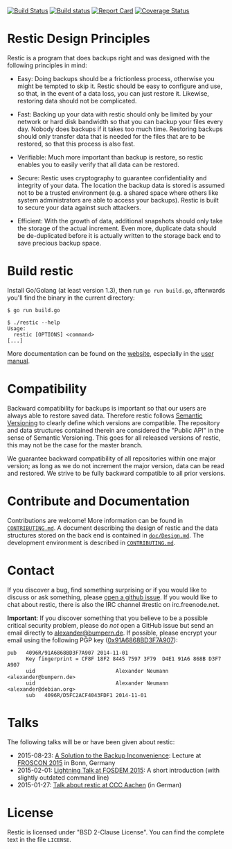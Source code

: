 [![Build Status](https://travis-ci.org/restic/restic.svg?branch=master)](https://travis-ci.org/restic/restic)
[![Build status](https://ci.appveyor.com/api/projects/status/nuy4lfbgfbytw92q/branch/master?svg=true)](https://ci.appveyor.com/project/fd0/restic/branch/master)
[![Report Card](http://goreportcard.com/badge/restic/restic)](http://goreportcard.com/report/restic/restic)
[![Coverage Status](https://coveralls.io/repos/restic/restic/badge.svg)](https://coveralls.io/r/restic/restic)

Restic Design Principles
========================

Restic is a program that does backups right and was designed with the following
principles in mind:

 * Easy: Doing backups should be a frictionless process, otherwise you might be
   tempted to skip it.  Restic should be easy to configure and use, so that, in
   the event of a data loss, you can just restore it. Likewise,
   restoring data should not be complicated.

 * Fast: Backing up your data with restic should only be limited by your
   network or hard disk bandwidth so that you can backup your files every day.
   Nobody does backups if it takes too much time. Restoring backups should only
   transfer data that is needed for the files that are to be restored, so that
   this process is also fast.

 * Verifiable: Much more important than backup is restore, so restic enables
   you to easily verify that all data can be restored.

 * Secure: Restic uses cryptography to guarantee confidentiality and integrity
   of your data. The location the backup data is stored is assumed not to be a
   trusted environment (e.g. a shared space where others like system
   administrators are able to access your backups). Restic is built to secure
   your data against such attackers.

 * Efficient: With the growth of data, additional snapshots should only take
   the storage of the actual increment. Even more, duplicate data should be
   de-duplicated before it is actually written to the storage back end to save
   precious backup space.


Build restic
============

Install Go/Golang (at least version 1.3), then run `go run build.go`,
afterwards you'll find the binary in the current directory:

    $ go run build.go

    $ ./restic --help
    Usage:
      restic [OPTIONS] <command>
    [...]

More documentation can be found on the [website](https://restic.github.io),
especially in the [user manual](https://restic.github.io/manual).

Compatibility
=============

Backward compatibility for backups is important so that our users are always
able to restore saved data. Therefore restic follows [Semantic
Versioning](http://semver.org) to clearly define which versions are compatible.
The repository and data structures contained therein are considered the "Public
API" in the sense of Semantic Versioning. This goes for all released versions
of restic, this may not be the case for the master branch.

We guarantee backward compatibility of all repositories within one major version;
as long as we do not increment the major version, data can be read and restored.
We strive to be fully backward compatible to all prior versions.

Contribute and Documentation
============================

Contributions are welcome! More information can be found in
[`CONTRIBUTING.md`](CONTRIBUTING.md). A document describing the design of
restic and the data structures stored on the back end is contained in
[`doc/Design.md`](doc/Design.md).
The development environment is described in [`CONTRIBUTING.md`](CONTRIBUTING.md).

Contact
=======

If you discover a bug, find something surprising or if you would like to
discuss or ask something, please [open a github issue](https://github.com/restic/restic/issues/new).
If you would like to chat about restic, there is also the IRC channel #restic
on irc.freenode.net.

**Important**: If you discover something that you believe to be a possible critical
security problem, please do *not* open a GitHub issue but send an email directly to
alexander@bumpern.de. If possible, please encrypt your email using the following PGP key
([0x91A6868BD3F7A907](https://pgp.mit.edu/pks/lookup?op=get&search=0xCF8F18F2844575973F79D4E191A6868BD3F7A907)):

```
pub   4096R/91A6868BD3F7A907 2014-11-01
      Key fingerprint = CF8F 18F2 8445 7597 3F79  D4E1 91A6 868B D3F7 A907
      uid                          Alexander Neumann <alexander@bumpern.de>
      uid                          Alexander Neumann <alexander@debian.org>
      sub   4096R/D5FC2ACF4043FDF1 2014-11-01
```

Talks
=====

The following talks will be or have been given about restic:

 * 2015-08-23: [A Solution to the Backup Inconvenience](https://programm.froscon.de/2015/events/1515.html): Lecture at [FROSCON 2015](https://www.froscon.de) in Bonn, Germany
 * 2015-02-01: [Lightning Talk at FOSDEM 2015](https://www.youtube.com/watch?v=oM-MfeflUZ8&t=11m40s): A short introduction (with slightly outdated command line)
 * 2015-01-27: [Talk about restic at CCC Aachen](https://videoag.fsmpi.rwth-aachen.de/?view=player&lectureid=4442#content) (in German)

License
=======

Restic is licensed under "BSD 2-Clause License". You can find the complete text
in the file `LICENSE`.
